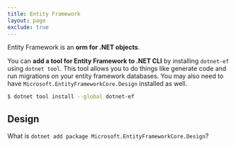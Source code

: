 ```yaml
---
title: Entity Framework
layout: page
exclude: true
---
```


Entity Framework is an **orm for .NET objects**.

You can **add a tool for Entity Framework to .NET CLI** by installing `dotnet-ef` using `dotnet tool`. This tool allows you to do things like generate code and run migrations on your entity framework databases. You may also need to have `Microsoft.EntityFrameworkCore.Design` installed as well.
```bash
$ dotnet tool install --global dotnet-ef
```

## Design

What is `dotnet add package Microsoft.EntityFrameworkCore.Design`?
<!--stackedit_data:
eyJoaXN0b3J5IjpbLTE3OTg4MDA4NzYsLTQ5MTQ5OTM3NiwxNj
EwNTgwMTgyXX0=
-->